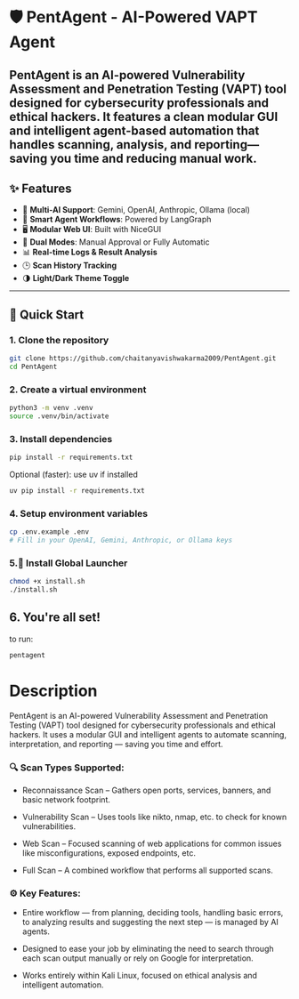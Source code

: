 # 🛡️ PentAgent - AI-Powered VAPT Agent

**PentAgent** is an AI-powered Vulnerability Assessment and Penetration Testing (VAPT) tool designed for cybersecurity professionals and ethical hackers. It features a clean modular GUI and intelligent agent-based automation that handles scanning, analysis, and reporting—saving you time and reducing manual work.
---

## ✨ Features

- 🤖 **Multi-AI Support**: Gemini, OpenAI, Anthropic, Ollama (local)
- 🧠 **Smart Agent Workflows**: Powered by LangGraph
- 🖥️ **Modular Web UI**: Built with NiceGUI
- 🔁 **Dual Modes**: Manual Approval or Fully Automatic
- 📊 **Real-time Logs & Result Analysis**
- 🕒 **Scan History Tracking**
- 🌗 **Light/Dark Theme Toggle**

---

## 🚀 Quick Start

### 1. Clone the repository

```bash
git clone https://github.com/chaitanyavishwakarma2009/PentAgent.git
cd PentAgent
```
### 2. Create a virtual environment
```bash
python3 -m venv .venv
source .venv/bin/activate

```
### 3. Install dependencies
```bash
pip install -r requirements.txt
```
Optional (faster): use uv if installed
```bash
uv pip install -r requirements.txt
```
### 4. Setup environment variables
```bash
cp .env.example .env
# Fill in your OpenAI, Gemini, Anthropic, or Ollama keys
```
### 5.🔧 Install Global Launcher
```bash
chmod +x install.sh
./install.sh

```
## 6. You're all set!
to run:
```bash
pentagent
```

# Description
PentAgent is an AI-powered Vulnerability Assessment and Penetration Testing (VAPT) tool designed for cybersecurity professionals and ethical hackers. It uses a modular GUI and intelligent agents to automate scanning, interpretation, and reporting — saving you time and effort.

### 🔍 Scan Types Supported:
- Reconnaissance Scan – Gathers open ports, services, banners, and basic network footprint.

- Vulnerability Scan – Uses tools like nikto, nmap, etc. to check for known vulnerabilities.

- Web Scan – Focused scanning of web applications for common issues like misconfigurations, exposed endpoints, etc.

- Full Scan – A combined workflow that performs all supported scans.


### ⚙️ Key Features:
- Entire workflow — from planning, deciding tools, handling basic errors, to analyzing results and suggesting the next step — is managed by AI agents.

- Designed to ease your job by eliminating the need to search through each scan output manually or rely on Google for interpretation.

- Works entirely within Kali Linux, focused on ethical analysis and intelligent automation.
